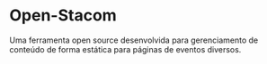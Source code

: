 # Open-Stacom
Uma ferramenta open source desenvolvida para gerenciamento de conteúdo de forma estática para páginas de eventos diversos.
